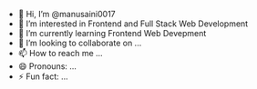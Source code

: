 - 👋 Hi, I’m @manusaini0017
- 👀 I’m interested in Frontend and Full Stack Web Development
- 🌱 I’m currently learning Frontend Web Devepment
- 💞️ I’m looking to collaborate on ...
- 📫 How to reach me ...
- 😄 Pronouns: ...
- ⚡ Fun fact: ...

<!---
manusaini0017/manusaini0017 is a ✨ special ✨ repository because its `README.md` (this file) appears on your GitHub profile.
You can click the Preview link to take a look at your changes.
--->
